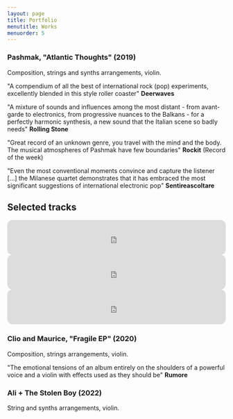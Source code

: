 ```yaml
---
layout: page
title: Portfolio
menutitle: Works
menuorder: 5
---
```


### Pashmak, "Atlantic Thoughts" (2019)

Composition, strings and synths arrangements, violin.

"A compendium of all the best of international rock (pop) experiments, excellently blended in this style roller coaster" <b>Deerwaves</b>

"A mixture of sounds and influences among the most distant - from avant-garde  to electronics, from progressive nuances to the Balkans - for a perfectly harmonic synthesis, a new sound that the Italian scene so badly needs" <b>Rolling Stone</b>

"Great record of an unknown genre, you travel with the mind and the body. The musical atmospheres of Pashmak have few boundaries" <b>Rockit</b> (Record of the week)

"Even the most conventional moments convince and capture the listener [...] the Milanese quartet demonstrates that it has embraced the most significant suggestions of international electronic pop" <b>Sentireascoltare</b>

## Selected tracks

<iframe style="border-radius:12px" src="https://open.spotify.com/embed/track/72DekUA3ExFWMYlB3xtQEO?utm_source=generator&theme=0" width="100%" height="80" frameBorder="0" allowfullscreen="" allow="autoplay; clipboard-write; encrypted-media; fullscreen; picture-in-picture"></iframe>

<iframe style="border-radius:12px" src="https://open.spotify.com/embed/track/6LT1kV3MXWek26ks71Zi7L?utm_source=generator&theme=0" width="100%" height="80" frameBorder="0" allowfullscreen="" allow="autoplay; clipboard-write; encrypted-media; fullscreen; picture-in-picture"></iframe>

<iframe style="border-radius:12px" src="https://open.spotify.com/embed/track/0BK6V3rqSL6rhDZZFTHJp2?utm_source=generator&theme=0" width="100%" height="80" frameBorder="0" allowfullscreen="" allow="autoplay; clipboard-write; encrypted-media; fullscreen; picture-in-picture"></iframe>



### Clio and Maurice, "Fragile EP" (2020)

Composition, strings arrangements, violin.

"The emotional tensions of an album entirely on the shoulders of a powerful voice and a violin with effects used as they should be" <b>Rumore</b>





### Ali + The Stolen Boy (2022)

String and synths arrangements, violin.









